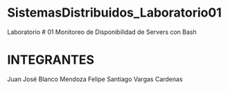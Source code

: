 # SistemasDistribuidos_Laboratorio01

Laboratorio # 01 
Monitoreo de Disponibilidad de Servers con Bash


# INTEGRANTES

Juan José Blanco Mendoza
Felipe Santiago Vargas Cardenas

